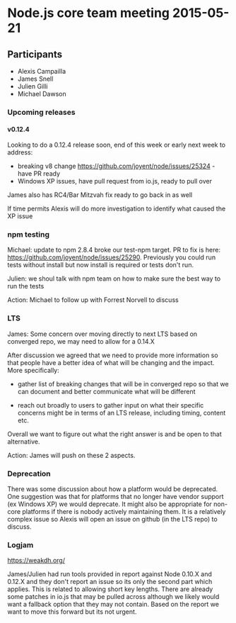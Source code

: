 # Node.js core team meeting 2015-05-21

## Participants

* Alexis Campailla
* James Snell
* Julien Gilli
* Michael Dawson

### Upcoming releases

#### v0.12.4
Looking to do a 0.12.4 release soon, end of this week or early next week to address:

* breaking v8 change <https://github.com/joyent/node/issues/25324> - have PR ready
* Windows XP issues, have pull request from io.js, ready to pull over

James also has RC4/Bar Mitzvah fix ready to go back in as well

If time permits Alexis will do more investigation to identify what caused the XP issue

### npm testing

Michael: update to npm 2.8.4 broke our test-npm target.  PR to fix is here:
<https://github.com/joyent/node/issues/25290>.  Previously you could run tests without
install but now install is required or tests don't run.

Julien: we shoul talk with npm team on how to make sure the best way to run the tests

Action: Michael to follow up with Forrest Norvell to discuss

### LTS

James: Some concern over moving directly to next LTS based on converged repo, we may need
to allow for a 0.14.X

After discussion we agreed that we need to provide more information so that people have
a better idea of what will be changing and the impact.  More specifically:

* gather list of breaking changes that will be in converged repo so that we can document
and better communicate what will be different

* reach out broadly to users to gather input on what their specific concerns might be
in terms of an LTS release, including timing, content etc.

Overall we want to figure out what the right answer is and be open to that alternative.

Action: James will push on these 2 aspects.

### Deprecation

There was some discussion about how a platform would be deprecated.  One suggestion was that for
platforms that no longer have vendor support (ex Windows XP) we would deprecate.  It might also
be appropriate for non-core platforms if there is nobody actively maintaining them.   It is a relatively
complex issue so Alexis will open an issue on github (in the LTS repo) to discuss.

### Logjam

<https://weakdh.org/>

James/Julien had run tools provided in report against Node 0.10.X and 0.12.X and they don't report an
issue so its only the second part which applies.  This is related to allowing short key lengths.
There are already some patches in io.js that may be pulled across although we likely would want a
fallback option that they may not contain.  Based on the report we want to move this forward but
its not urgent.
